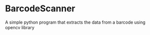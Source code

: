 # BarcodeScanner
A simple python program that extracts the data from a barcode using opencv library
